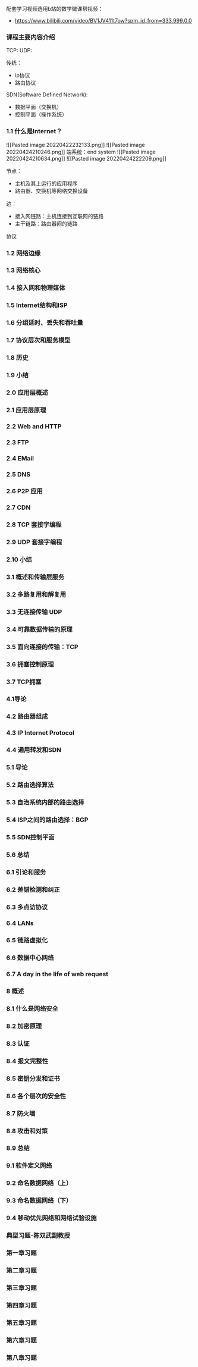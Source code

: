 
配套学习视频选用b站的数学微课帮视频：
- https://www.bilibili.com/video/BV1JV411t7ow?spm_id_from=333.999.0.0

### 课程主要内容介绍
TCP:
UDP:

传统：
-	ip协议
-	路由协议

SDN(Software Defined Network):
- 数据平面（交换机）
- 控制平面（操作系统）


### 1.1 什么是Internet？
![[Pasted image 20220422232133.png]]
![[Pasted image 20220424210246.png]]
端系统：end system
![[Pasted image 20220424210634.png]]
![[Pasted image 20220424222209.png]]

节点：
-	主机及其上运行的应用程序
-	路由器、交换机等网络交换设备

边：
- 接入网链路：主机连接到互联网的链路
- 主干链路：路由器间的链路

协议



### 1.2 网络边缘

### 1.3 网络核心

### 1.4 接入网和物理媒体

### 1.5 Internet结构和ISP

### 1.6 分组延时、丢失和吞吐量

### 1.7 协议层次和服务模型

### 1.8 历史

### 1.9 小结

### 2.0 应用层概述

### 2.1 应用层原理

### 2.2 Web and HTTP

### 2.3 FTP

### 2.4 EMail

### 2.5 DNS

### 2.6 P2P 应用

### 2.7 CDN

### 2.8 TCP 套接字编程

### 2.9 UDP 套接字编程

### 2.10 小结

### 3.1 概述和传输层服务

### 3.2 多路复用和解复用

### 3.3 无连接传输 UDP

### 3.4 可靠数据传输的原理

### 3.5 面向连接的传输：TCP

### 3.6 拥塞控制原理

### 3.7 TCP拥塞

### 4.1导论

### 4.2 路由器组成

### 4.3 IP Internet Protocol

### 4.4 通用转发和SDN

### 5.1 导论

### 5.2 路由选择算法

### 5.3 自治系统内部的路由选择

### 5.4 ISP之间的路由选择：BGP

### 5.5 SDN控制平面

### 5.6 总结

### 6.1 引论和服务

### 6.2 差错检测和纠正

### 6.3 多点访协议

### 6.4 LANs

### 6.5 链路虚拟化

### 6.6 数据中心网络

### 6.7 A day in the life of web request

### 8 概述

### 8.1 什么是网络安全

### 8.2 加密原理

### 8.3 认证

### 8.4 报文完整性

### 8.5 密钥分发和证书

### 8.6 各个层次的安全性

### 8.7 防火墙

### 8.8 攻击和对策

### 8.9 总结

### 9.1 软件定义网络

### 9.2 命名数据网络（上）

### 9.3 命名数据网络（下）

### 9.4 移动优先网络和网络试验设施

### 典型习题-陈双武副教授

### 第一章习题

### 第二章习题

### 第三章习题

### 第四章习题

### 第五章习题

### 第六章习题

### 第八章习题
